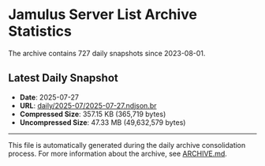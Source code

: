 # Jamulus Server List Archive Statistics

The archive contains 727 daily snapshots since 2023-08-01.

## Latest Daily Snapshot

- **Date**: 2025-07-27
- **URL**: [daily/2025-07/2025-07-27.ndjson.br](https://jamulus-archive.ap-south-1.linodeobjects.com/main/daily/2025-07/2025-07-27.ndjson.br)
- **Compressed Size**: 357.15 KB (365,719 bytes)
- **Uncompressed Size**: 47.33 MB (49,632,579 bytes)

---

This file is automatically generated during the daily archive consolidation process.
For more information about the archive, see [ARCHIVE.md](ARCHIVE.md).
